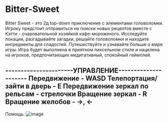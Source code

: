 # Bitter-Sweet
Bitter Sweet - это 2д top-down приключение с элементами головоломки. 
Игроку предстоит отправиться на поиски новых рецептов вместе с Кэтти - очаровательной хозяйкой кафе-мороженого. 
Исследуйте локации, разгадывайте загадки, решайте головоломки и находите ингредиенты для сладостей. Путешествуйте и узнавайте больше о мире игры.
Игра будет выполнена в приятном пиксельном стиле и нацелена на игроков, предпочитающих медитативный, спокойный геймплей.

----------------------УПРАВЛЕНИЕ---------------------
Передвижение - WASD
Телепортация/зайти в дверь - E
Передвижение зеркал по рельсам - стрелочки
Вращение зеркал - R
Вращение желобов - ->, <-
-----------------------------------------------------

Помощь:
![image](https://user-images.githubusercontent.com/92753486/205504995-ad1ddb71-e63b-4387-bd6d-0f80d566ac25.png)
